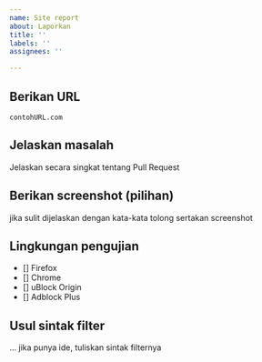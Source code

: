 ```yaml
---
name: Site report
about: Laporkan
title: ''
labels: ''
assignees: ''

---
```


## Berikan URL
`contohURL.com`

## Jelaskan masalah
Jelaskan secara singkat tentang Pull Request

## Berikan screenshot (pilihan)
jika sulit dijelaskan dengan kata-kata tolong sertakan screenshot

## Lingkungan pengujian
- [] Firefox
- [] Chrome
- [] uBlock Origin
- [] Adblock Plus

## Usul sintak filter
... jika punya ide, tuliskan sintak filternya
